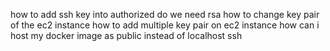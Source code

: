 how to add ssh key into authorized do we need rsa 
how to change key pair of the ec2 instance
how to add multiple key pair on ec2 instance
how can i host my docker image as public instead of localhost ssh

